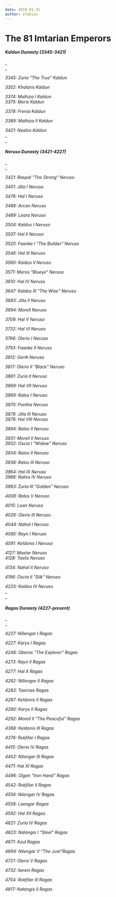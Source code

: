 ```yaml
---
date: 2019-01-31
author: sfakias
---
```

# The 81 Imtarian Emperors

####  _Kaldun Dunasty (3345-3421)_

_  
_

_3345: Zuria "The True" Kaldun_  

_3352: Khalaris Kaldun_

_3374: Malhiza I Kaldun_  
_3375: Meris Kaldun_

_3378: Frenia Kaldun_

_3389: Malhiza II Kaldun_

_3421: Nealos Kaldun_  
_  
_  

####  _Neruso Dunasty (3421-4227)_

_  
_

_3421: Raspal "The Strong" Neruso_

_3451: Jilla I Neruso_

_3476: Hal I Neruso_

_3488: Arcan Neruso_

_3489: Leara Neruso_

_3504: Kaldos I Neruso_

_3507: Hal II Neruso_

_3520: Faanke I "The Builder" Neruso_

_3546: Hal III Neruso_

_3560: Kaldos II Neruso_

_3571: Meros "Blueye" Neruso_

_3610: Hal IV Neruso_

_3647: Kaldos III "The Wise" Neruso_

_3693: Jilla II Neruso_

_3694: Morell Neruso_

_3709: Hal V Neruso_

_3732: Hal VI Neruso_

_3766: Olerio I Neruso_

_3793: Faanke II Neruso_

_3812: Gerth Neruso_

_3817: Olerio II "Black" Neruso_

_3861: Zuria II Neruso_

_3869: Hal VII Neruso_

_3869: Ralos I Neruso_

_3870: Pontha Neruso_

_3879: Jilla III Neruso_  
_3879: Hal VIII Neruso_

_3894: Ralos II Neruso_

_3931: Morell II Neruso_  
_3932: Oscia I "Widow" Neruso_

_3934: Ralos II Neruso_

_3938: Ralos III Neruso_

_3964: Hal IX Neruso_  
_3966: Rallos IV Neruso_

_3983: Zuria III "Golden" Neruso_

_4008: Ralos V Neruso_

_4015: Lean Neruso_

_4026: Olerio III Neruso_

_4044: Nahal I Neruso_

_4085: Rayn I Neruso_

_4091: Keldonis I Neruso_

_4127: Maelar Neruso_  
_4128: Taelis Neruso_

_4134: Nahal II Neruso_

_4196: Oscia II "Silk" Neruso_

_4220: Kaldos IV Neruso_  
_  
_  

####  _Ragas Dunasty (4227-present)_

_  
_

_4227: Nillengar I Ragas_

_4227: Karys I Ragas_

_4248: Oberos "The Explorer" Ragas_

_4273: Rayn II Ragas_

_4277: Hal X Ragas_

_4282: Nillengar II Ragas_

_4283: Taernas Ragas_

_4287: Keldonis II Ragas_

_4290: Karys II Ragas_

_4292: Morell II "The Peaceful" Ragas_

_4368: Keldonis III Ragas_

_4376: Rokfilar I Ragas_

_4415: Olerio IV Ragas_

_4452: Nilengar III Ragas_

_4471: Hal XI Ragas_

_4496: Olgan "Iron Hand" Ragas_

_4542: Rokfilar II Ragas_

_4556: Nilengar IV Ragas_

_4558: Laengar Ragas_

_4592: Hal XII Ragas_

_4621: Zuria IV Ragas_

_4623: Nalangis I "Steel" Ragas_

_4671: Azul Ragas_

_4694: Nilengar V "The Just"Ragas_

_4721: Olerio V Ragas_

_4732: Ilarein Ragas_

_4754: Rokfilar ΙΙΙ Ragas_

_4817: Nalangis II Ragas_


